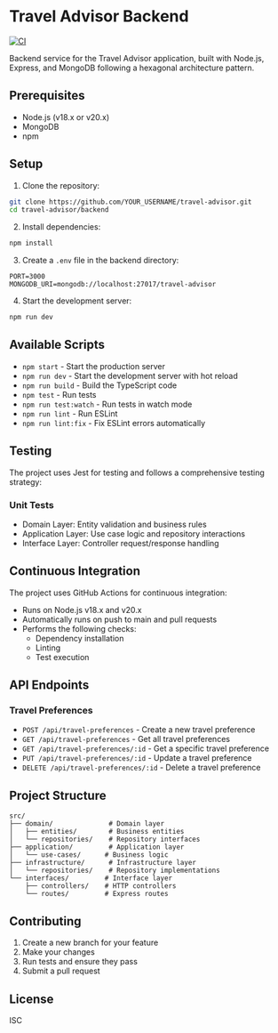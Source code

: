 # Travel Advisor Backend

[![CI](../../actions/workflows/ci.yml/badge.svg)](../../actions/workflows/ci.yml)

Backend service for the Travel Advisor application, built with Node.js, Express, and MongoDB following a hexagonal architecture pattern.

## Prerequisites

- Node.js (v18.x or v20.x)
- MongoDB
- npm

## Setup

1. Clone the repository:
```bash
git clone https://github.com/YOUR_USERNAME/travel-advisor.git
cd travel-advisor/backend
```

2. Install dependencies:
```bash
npm install
```

3. Create a `.env` file in the backend directory:
```env
PORT=3000
MONGODB_URI=mongodb://localhost:27017/travel-advisor
```

4. Start the development server:
```bash
npm run dev
```

## Available Scripts

- `npm start` - Start the production server
- `npm run dev` - Start the development server with hot reload
- `npm run build` - Build the TypeScript code
- `npm test` - Run tests
- `npm run test:watch` - Run tests in watch mode
- `npm run lint` - Run ESLint
- `npm run lint:fix` - Fix ESLint errors automatically

## Testing

The project uses Jest for testing and follows a comprehensive testing strategy:

### Unit Tests
- Domain Layer: Entity validation and business rules
- Application Layer: Use case logic and repository interactions
- Interface Layer: Controller request/response handling

## Continuous Integration

The project uses GitHub Actions for continuous integration:

- Runs on Node.js v18.x and v20.x
- Automatically runs on push to main and pull requests
- Performs the following checks:
  - Dependency installation
  - Linting
  - Test execution

## API Endpoints

### Travel Preferences

- `POST /api/travel-preferences` - Create a new travel preference
- `GET /api/travel-preferences` - Get all travel preferences
- `GET /api/travel-preferences/:id` - Get a specific travel preference
- `PUT /api/travel-preferences/:id` - Update a travel preference
- `DELETE /api/travel-preferences/:id` - Delete a travel preference

## Project Structure

```
src/
├── domain/              # Domain layer
│   ├── entities/        # Business entities
│   └── repositories/    # Repository interfaces
├── application/         # Application layer
│   └── use-cases/      # Business logic
├── infrastructure/      # Infrastructure layer
│   └── repositories/    # Repository implementations
└── interfaces/         # Interface layer
    ├── controllers/    # HTTP controllers
    └── routes/         # Express routes
```

## Contributing

1. Create a new branch for your feature
2. Make your changes
3. Run tests and ensure they pass
4. Submit a pull request

## License

ISC 